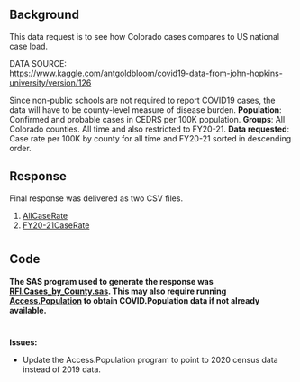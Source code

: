 ## Background 
This data request is to see how Colorado cases compares to US national case load.  

DATA SOURCE:  
https://www.kaggle.com/antgoldbloom/covid19-data-from-john-hopkins-university/version/126





Since non-public schools are not required to report COVID19 cases, the data will have to be county-level measure of disease burden.
**Population**:  Confirmed and probable cases in CEDRS per 100K population. **Groups**: All Colorado counties. All time and also restricted to FY20-21. **Data requested**: Case rate per 100K by county for all time and FY20-21 sorted in descending order. 

## Response
Final response was delivered as two CSV files.
1. [AllCaseRate](AllCaseRate.csv)
2. [FY20-21CaseRate](FY20-21CaseRate.csv)
#

## Code
#### The SAS program used to generate the response was [RFI.Cases_by_County.sas](RFI.Cases_by_County.sas). This may also require running [Access.Population](../Access.Populations.sas) to obtain COVID.Population data if not already available.
#

**Issues:**
* Update the Access.Population program to point to 2020 census data instead of 2019 data. 

